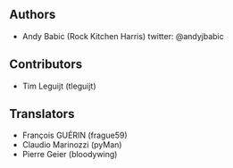 ## Authors

* Andy Babic (Rock Kitchen Harris) twitter: @andyjbabic

## Contributors

* Tim Leguijt (tleguijt)

## Translators

* François GUÉRIN (frague59) 
* Claudio Marinozzi (pyMan)
* Pierre Geier (bloodywing)

